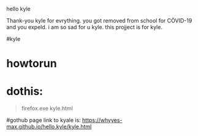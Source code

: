hello kyle

Thank-you kyle for evrything.
you got removed from school for CÖVID-19 and you expeld.
i am so sad for u kyle.
this projject is for kyle. 

#kyle
# howtorun
# dothis:
> firefox.exe kyle.html

#gothub page link to kyale is: https://whyyes-max.github.io/hello.kyle/kyle.html
